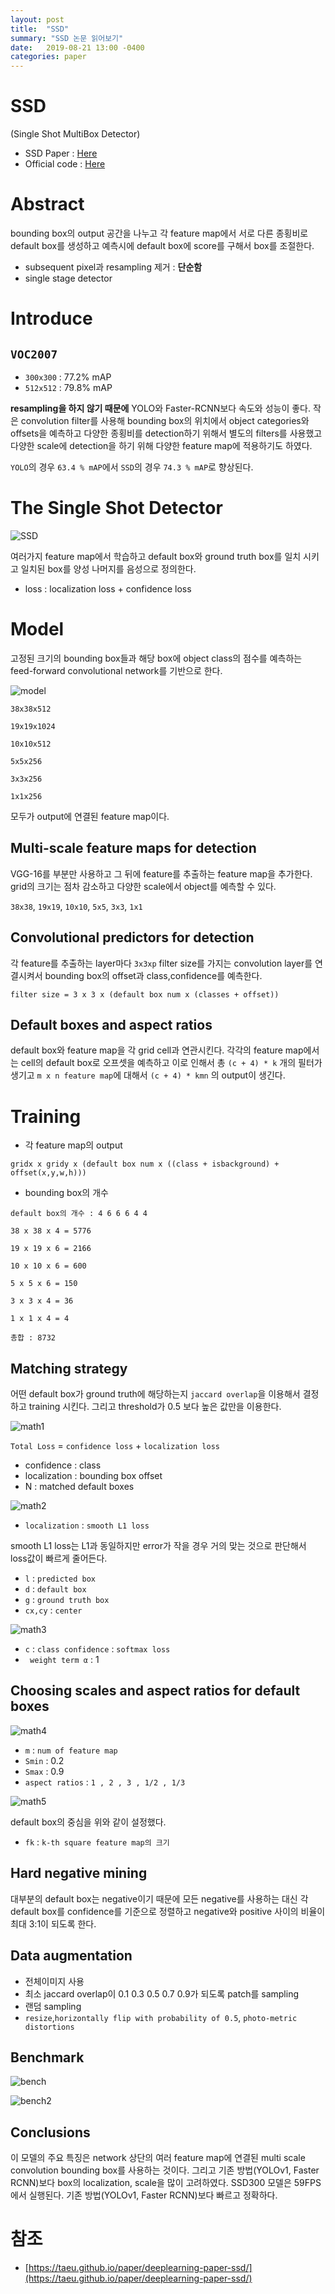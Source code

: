 ```yaml
---
layout: post
title:  "SSD"
summary: "SSD 논문 읽어보기"
date:   2019-08-21 13:00 -0400
categories: paper
---
```


# SSD

(Single Shot MultiBox Detector)

- SSD Paper : [Here](https://arxiv.org/abs/1512.02325)
- Official code : [Here](https://github.com/weiliu89/caffe/tree/ssd)

# Abstract
bounding box의 output 공간을 나누고 각 feature map에서 서로 다른 종횡비로 default box를 생성하고 예측시에 default box에 score를 구해서 box를 조절한다.

- subsequent pixel과 resampling 제거 : **단순함**
- single stage detector

# Introduce

## `VOC2007`
- `300x300` : 77.2% mAP
- `512x512` : 79.8% mAP

**resampling을 하지 않기 때문에** YOLO와 Faster-RCNN보다 속도와 성능이 좋다. 작은 convolution filter를 사용해 bounding box의 위치에서 object categories와 offsets을 예측하고 다양한 종횡비를 detection하기 위해서 별도의 filters를 사용했고 다양한 scale에 detection을 하기 위해 다양한 feature map에 적용하기도 하였다.

`YOLO`의 경우 `63.4 % mAP`에서 `SSD`의 경우 `74.3 % mAP`로 향상된다.

# The Single Shot Detector



![SSD](https://github.com/jjeamin/jjeamin.github.io/raw/master/_posts/post_img/ssd/feature.PNG)



여러가지 feature map에서 학습하고 default box와 ground truth box를 일치 시키고 일치된 box를 양성 나머지를 음성으로 정의한다.

- loss : localization loss + confidence loss

# Model
고정된 크기의 bounding box들과 해당 box에 object class의 점수를 예측하는 feed-forward convolutional network를 기반으로 한다.



![model](https://github.com/jjeamin/jjeamin.github.io/raw/master/_posts/post_img/ssd/model.PNG)


```
38x38x512

19x19x1024

10x10x512

5x5x256

3x3x256

1x1x256
```
모두가 output에 연결된 feature map이다.

## Multi-scale feature maps for detection
VGG-16를 부분만 사용하고 그 뒤에 feature를 추출하는 feature map을 추가한다. grid의 크기는 점차 감소하고 다양한 scale에서 object를 예측할 수 있다.

`38x38`, `19x19`, `10x10`, `5x5`, `3x3`, `1x1`

## Convolutional predictors for detection  
각 feature를 추출하는 layer마다 `3x3xp` filter size를 가지는 convolution layer를 연결시켜서 bounding box의 offset과 class,confidence를 예측한다.

`filter size = 3 x 3 x (default box num x (classes + offset))`

## Default boxes and aspect ratios
default box와 feature map을 각 grid cell과 연관시킨다. 각각의 feature map에서는 cell의 default box로 오프셋을 예측하고 이로 인해서 총 `(c + 4) * k` 개의 필터가 생기고 `m x n feature map`에 대해서 `(c + 4) * kmn` 의 output이 생긴다.

# Training
- 각 feature map의 output
```
gridx x gridy x (default box num x ((class + isbackground) + offset(x,y,w,h)))
```

- bounding box의 개수
```
default box의 개수 : 4 6 6 6 4 4

38 x 38 x 4 = 5776

19 x 19 x 6 = 2166

10 x 10 x 6 = 600

5 x 5 x 6 = 150

3 x 3 x 4 = 36

1 x 1 x 4 = 4

총합 : 8732
```

## Matching strategy
어떤 default box가 ground truth에 해당하는지 `jaccard overlap`을 이용해서 결정하고 training 시킨다. 그리고 threshold가 0.5 보다 높은 값만을 이용한다.



![math1](https://github.com/jjeamin/jjeamin.github.io/raw/master/_posts/post_img/ssd/math1.PNG)



`Total Loss` = `confidence loss` + `localization loss`

- confidence : class
- localization : bounding box offset
- N : matched default boxes


![math2](https://github.com/jjeamin/jjeamin.github.io/raw/master/_posts/post_img/ssd/math2.PNG)



- `localization` : `smooth L1 loss`

smooth L1 loss는 L1과 동일하지만 error가 작을 경우 거의 맞는 것으로 판단해서 loss값이 빠르게 줄어든다.

- `l` : `predicted box`
- `d` : `default box`
- `g` : `ground truth box`
- `cx,cy` : `center`


![math3](https://github.com/jjeamin/jjeamin.github.io/raw/master/_posts/post_img/ssd/math3.PNG)



- `c` : `class confidence` : `softmax loss`
- ` weight term α` : 1

## Choosing scales and aspect ratios for default boxes



![math4](https://github.com/jjeamin/jjeamin.github.io/raw/master/_posts/post_img/ssd/math4.PNG)



- `m` : `num of feature map`
- `Smin` : 0.2
- `Smax` : 0.9
- `aspect ratios` : `1 , 2 , 3 , 1/2 , 1/3`



![math5](https://github.com/jjeamin/jjeamin.github.io/raw/master/_posts/post_img/ssd/math5.PNG)



default box의 중심을 위와 같이 설정했다.

- `fk` : `k-th square feature map의 크기`

## Hard negative mining
대부분의 default box는 negative이기 때문에 모든 negative를 사용하는 대신 각 default box를 confidence를 기준으로 정렬하고 negative와 positive 사이의 비율이 최대 3:1이 되도록 한다.

## Data augmentation
- 전체이미지 사용
- 최소 jaccard overlap이 0.1 0.3 0.5 0.7 0.9가 되도록 patch를 sampling
- 랜덤 sampling
- `resize`,`horizontally flip with probability of 0.5`, `photo-metric distortions`

## Benchmark



![bench](https://github.com/jjeamin/jjeamin.github.io/raw/master/_posts/post_img/ssd/benchmark.PNG)






![bench2](https://github.com/jjeamin/jjeamin.github.io/raw/master/_posts/post_img/ssd/benchmark2.PNG)



## Conclusions
이 모델의 주요 특징은 network 상단의 여러 feature map에 연결된 multi scale convolution bounding box를 사용하는 것이다. 그리고 기존 방법(YOLOv1, Faster RCNN)보다 box의 localization, scale을 많이 고려하였다. SSD300 모델은 59FPS에서 실행된다. 기존 방법(YOLOv1, Faster RCNN)보다 빠르고 정확하다.

# 참조
- [https://taeu.github.io/paper/deeplearning-paper-ssd/](https://taeu.github.io/paper/deeplearning-paper-ssd/)
